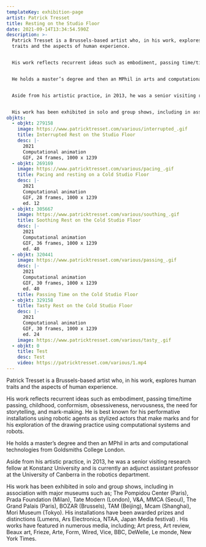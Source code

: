 ```yaml
---
templateKey: exhibition-page
artist: Patrick Tresset
title: Resting on the Studio Floor
date: 2021-09-14T13:34:54.590Z
description: >-
  Patrick Tresset is a Brussels-based artist who, in his work, explores human
  traits and the aspects of human experience. 


  His work reflects recurrent ideas such as embodiment, passing time/time passing, childhood, conformism, obsessiveness, nervousness, the need for storytelling, and mark-making. He is best known for his performative installations using robotic agents as stylized actors that make marks and for his exploration of the drawing practice using computational systems and robots. 


  He holds a master’s degree and then an MPhil in arts and computational technologies from Goldsmiths College London. 


  Aside from his artistic practice, in 2013, he was a senior visiting research fellow at Konstanz University and is currently an adjunct assistant professor at the University of Canberra in the robotics department. 


  His work has been exhibited in solo and group shows, including in association with major museums such as; The Pompidou Center (Paris), Prada Foundation (Milan), Tate Modern (London), V&A, MMCA (Seoul), The Grand Palais (Paris), BOZAR (Brussels), TAM (Beijing), Mcam (Shanghai), Mori Museum (Tokyo). His installations have been awarded prizes and distinctions (Lumens, Ars Electronica, NTAA, Japan Media festival) . His works have featured in numerous media, including; Art press, Art review, Beaux art, Frieze, Arte, Form, Wired, Vice, BBC, DeWelle, Le monde, New York Times.
objkts:
  - objkt: 279158
    image: https://www.patricktresset.com/various/interrupted_.gif
    title: Interrupted Rest on the Studio Floor
    desc: |-
      2021
      Computational animation
      GIF, 24 frames, 1000 x 1239
  - objkt: 269169
    image: https://www.patricktresset.com/various/pacing_.gif
    title: Pacing and resting on a Cold Studio Floor
    desc: |-
      2021
      Computational animation
      GIF, 28 frames, 1000 x 1239
      ed. 12
  - objkt: 305667
    image: https://www.patricktresset.com/various/southing_.gif
    title: Soothing Rest on the Cold Studio Floor
    desc: |-
      2021
      Computational animation
      GIF, 36 frames, 1000 x 1239
      ed. 40
  - objkt: 320441
    image: https://www.patricktresset.com/various/passing_.gif
    desc: |-
      2021
      Computational animation
      GIF, 30 frames, 1000 x 1239
      ed. 40
    title: Passing Time on the Cold Studio Floor
  - objkt: 329158
    title: Tasty Rest on the Cold Studio Floor
    desc: |-
      2021
      Computational animation
      GIF, 30 frames, 1000 x 1239
      ed. 24
    image: https://www.patricktresset.com/various/tasty_.gif
  - objkt: 0
    title: Test
    desc: Test
    video: https://patricktresset.com/various/1.mp4
---
```

Patrick Tresset is a Brussels-based artist who, in his work, explores human traits and the aspects of human experience. 

His work reflects recurrent ideas such as embodiment, passing time/time passing, childhood, conformism, obsessiveness, nervousness, the need for storytelling, and mark-making. He is best known for his performative installations using robotic agents as stylized actors that make marks and for his exploration of the drawing practice using computational systems and robots. 

He holds a master’s degree and then an MPhil in arts and computational technologies from Goldsmiths College London. 

Aside from his artistic practice, in 2013, he was a senior visiting research fellow at Konstanz University and is currently an adjunct assistant professor at the University of Canberra in the robotics department. 

His work has been exhibited in solo and group shows, including in association with major museums such as; The Pompidou Center (Paris), Prada Foundation (Milan), Tate Modern (London), V&A, MMCA (Seoul), The Grand Palais (Paris), BOZAR (Brussels), TAM (Beijing), Mcam (Shanghai), Mori Museum (Tokyo). His installations have been awarded prizes and distinctions (Lumens, Ars Electronica, NTAA, Japan Media festival) . His works have featured in numerous media, including; Art press, Art review, Beaux art, Frieze, Arte, Form, Wired, Vice, BBC, DeWelle, Le monde, New York Times.